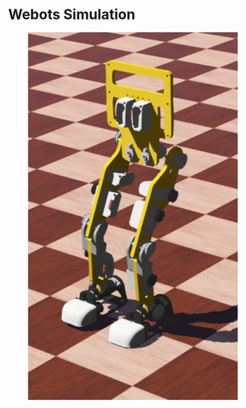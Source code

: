 # Webots Simulation

<figure>
  <img src="../img_gretchen/simulation1.png"/>
  <figcaption>

</figcaption>
</figure>